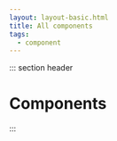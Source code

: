 ```yaml
---
layout: layout-basic.html
title: All components
tags:
  - component
---
```


::: section header
# Components
:::